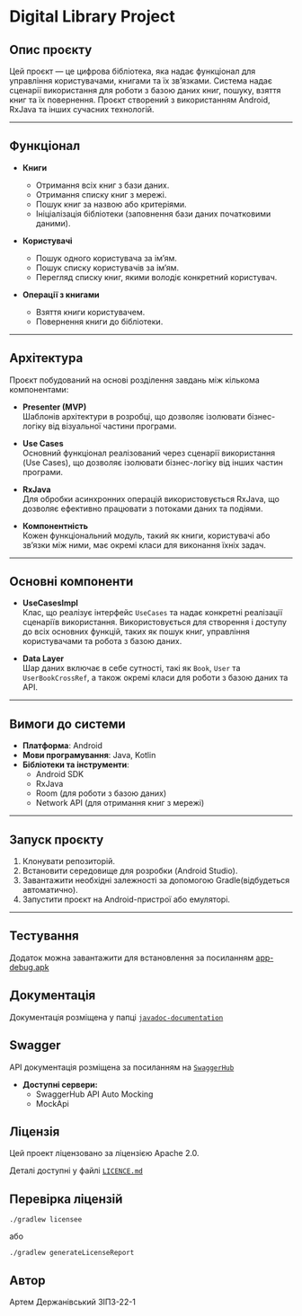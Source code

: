 # Digital Library Project

## Опис проєкту

Цей проєкт — це цифрова бібліотека, яка надає функціонал для управління користувачами, книгами та їх зв’язками. Система надає сценарії використання для роботи з базою даних книг, пошуку, взяття книг та їх повернення. Проєкт створений з використанням Android, RxJava та інших сучасних технологій.

---

## Функціонал

- **Книги**
    - Отримання всіх книг з бази даних.
    - Отримання списку книг з мережі.
    - Пошук книг за назвою або критеріями.
    - Ініціалізація бібліотеки (заповнення бази даних початковими даними).

- **Користувачі**
    - Пошук одного користувача за ім’ям.
    - Пошук списку користувачів за ім’ям.
    - Перегляд списку книг, якими володіє конкретний користувач.

- **Операції з книгами**
    - Взяття книги користувачем.
    - Повернення книги до бібліотеки.

---

## Архітектура

Проєкт побудований на основі розділення завдань між кількома компонентами:

- **Presenter (MVP)**  
  Шаблонів архітектури в розробці, що дозволяє ізолювати бізнес-логіку від візуальної частини програми.

- **Use Cases**  
  Основний функціонал реалізований через сценарії використання (Use Cases), що дозволяє ізолювати бізнес-логіку від інших частин програми.

- **RxJava**  
  Для обробки асинхронних операцій використовується RxJava, що дозволяє ефективно працювати з потоками даних та подіями.

- **Компонентність**  
  Кожен функціональний модуль, такий як книги, користувачі або зв’язки між ними, має окремі класи для виконання їхніх задач.

---

## Основні компоненти

- **UseCasesImpl**  
  Клас, що реалізує інтерфейс `UseCases` та надає конкретні реалізації сценаріїв використання. Використовується для створення і доступу до всіх основних функцій, таких як пошук книг, управління користувачами та робота з базою даних.

- **Data Layer**  
  Шар даних включає в себе сутності, такі як `Book`, `User` та `UserBookCrossRef`, а також окремі класи для роботи з базою даних та API.

---

## Вимоги до системи

- **Платформа**: Android
- **Мови програмування**: Java, Kotlin
- **Бібліотеки та інструменти**:
    - Android SDK
    - RxJava
    - Room (для роботи з базою даних)
    - Network API (для отримання книг з мережі)

---

## Запуск проєкту

1. Клонувати репозиторій.
2. Встановити середовище для розробки (Android Studio).
3. Завантажити необхідні залежності за допомогою Gradle(відбудеться автоматично).
4. Запустити проєкт на Android-пристрої або емуляторі.

---

## Тестування
Додаток можна завантажити для встановлення за посиланням [app-debug.apk](https://github.com/SymphonyAndroid/digital_library/releases/download/1.0.0/app-debug.apk)

## Документація
Документація розміщена у папці [`javadoc-documentation`](javadoc-documentation)

## Swagger
API документація розміщена за посиланням на [`SwaggerHub`](https://app.swaggerhub.com/apis-docs/artemderzhanivskyy/DigitalLibrary/1.0.0)

- **Доступні сервери:**
    - SwaggerHub API Auto Mocking
    - MockApi

## Ліцензія
Цей проект ліцензовано за ліцензією Apache 2.0.

Деталі доступні у файлі [`LICENCE.md`](https://github.com/SymphonyAndroid/digital_library/blob/main/LICENSE.md)

## Перевірка ліцензій

```
./gradlew licensee 
```
  або
```
./gradlew generateLicenseReport
```


## Автор
Артем Держанівський ЗІПЗ-22-1
